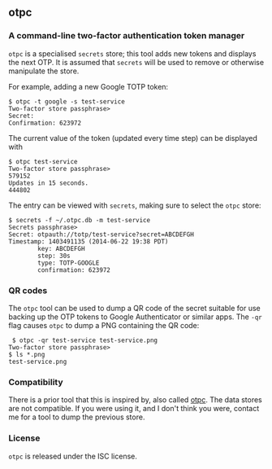 ## otpc
### A command-line two-factor authentication token manager

`otpc` is a specialised `secrets` store; this tool adds new tokens and
displays the next OTP. It is assumed that `secrets` will be used to
remove or otherwise manipulate the store.

For example, adding a new Google TOTP token:

```
$ otpc -t google -s test-service
Two-factor store passphrase> 
Secret: 
Confirmation: 623972
```

The current value of the token (updated every time step) can be
displayed with

```
$ otpc test-service
Two-factor store passphrase> 
579152
Updates in 15 seconds.
444802
```

The entry can be viewed with `secrets`, making sure to select the `otpc` store:

```
$ secrets -f ~/.otpc.db -m test-service
Secrets passphrase> 
Secret: otpauth://totp/test-service?secret=ABCDEFGH
Timestamp: 1403491135 (2014-06-22 19:38 PDT)
        key: ABCDEFGH
        step: 30s
        type: TOTP-GOOGLE
        confirmation: 623972
```


### QR codes

The `otpc` tool can be used to dump a QR code of the secret suitable
for use backing up the OTP tokens to Google Authenticator or similar
apps. The `-qr` flag causes `otpc` to dump a PNG containing the QR
code:

```
 $ otpc -qr test-service test-service.png
Two-factor store passphrase> 
$ ls *.png
test-service.png
```


### Compatibility

There is a prior tool that this is inspired by, also called
[otpc](https://github.com/kisom/otpc). The data stores are not
compatible. If you were using it, and I don't think you were, contact
me for a tool to dump the previous store.

### License

`otpc` is released under the ISC license.
